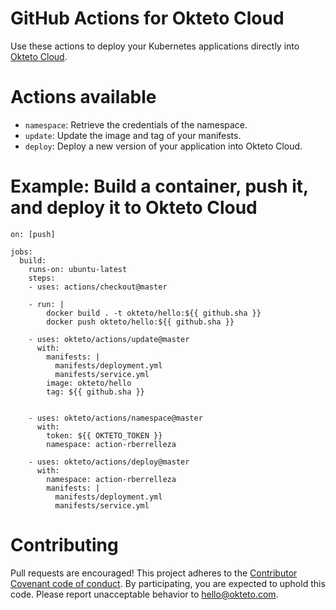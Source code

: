 # GitHub Actions for Okteto Cloud

Use these actions to deploy your Kubernetes applications directly into [Okteto Cloud](https://cloud.okteto.com).

# Actions available

- `namespace`: Retrieve the credentials of the namespace.
- `update`: Update the image and tag of your manifests.
- `deploy`: Deploy a new version of your application into Okteto Cloud.

# Example: Build a container, push it, and deploy it to Okteto Cloud

```
on: [push]

jobs:
  build:
    runs-on: ubuntu-latest
    steps:
    - uses: actions/checkout@master
    
    - run: |
        docker build . -t okteto/hello:${{ github.sha }}
        docker push okteto/hello:${{ github.sha }}
      
    - uses: okteto/actions/update@master
      with:
        manifests: |
          manifests/deployment.yml
          manifests/service.yml
        image: okteto/hello
        tag: ${{ github.sha }}
        

    - uses: okteto/actions/namespace@master
      with:
        token: ${{ OKTETO_TOKEN }}
        namespace: action-rberrelleza
        
    - uses: okteto/actions/deploy@master
      with:
        namespace: action-rberrelleza
        manifests: |
          manifests/deployment.yml
          manifests/service.yml
```

# Contributing

Pull requests are encouraged! This project adheres to the [Contributor Covenant code of conduct](code-of-conduct.md). By participating, you are expected to uphold this code. Please report unacceptable behavior to hello@okteto.com.
